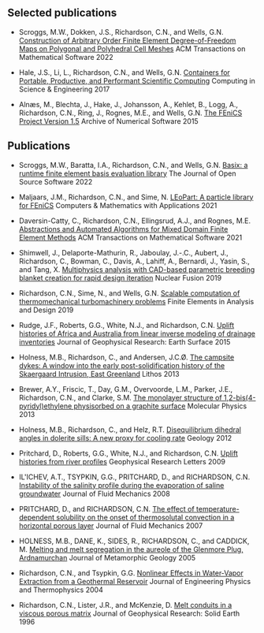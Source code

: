 ## Selected publications
* Scroggs, M.W., Dokken, J.S., Richardson, C.N., and Wells, G.N. [Construction of Arbitrary Order Finite Element Degree-of-Freedom Maps on Polygonal and Polyhedral Cell Meshes](http://dx.doi.org/10.1145/3524456) ACM Transactions on Mathematical Software 2022

* Hale, J.S., Li, L., Richardson, C.N., and Wells, G.N. [Containers for Portable, Productive, and Performant Scientific Computing](http://dx.doi.org/10.1109/mcse.2017.2421459) Computing in Science &amp; Engineering 2017

* Alnæs, M., Blechta, J., Hake, J., Johansson, A., Kehlet, B., Logg, A., Richardson, C.N., Ring, J., Rognes, M.E., and Wells, G.N. [The FEniCS Project Version 1.5](http://dx.doi.org/10.11588/ans.2015.100.20553) Archive of Numerical Software 2015

## Publications
* Scroggs, M.W., Baratta, I.A., Richardson, C.N., and Wells, G.N. [Basix: a runtime finite element basis evaluation library](http://dx.doi.org/10.21105/joss.03982) The Journal of Open Source Software 2022

* Maljaars, J.M., Richardson, C.N., and Sime, N. [LEoPart: A particle library for FEniCS](http://dx.doi.org/10.1016/j.camwa.2020.04.023) Computers &amp; Mathematics with Applications 2021

* Daversin-Catty, C., Richardson, C.N., Ellingsrud, A.J., and Rognes, M.E. [Abstractions and Automated Algorithms for Mixed Domain Finite Element Methods](http://dx.doi.org/10.1145/3471138) ACM Transactions on Mathematical Software 2021

* Shimwell, J., Delaporte-Mathurin, R., Jaboulay, J.-.C., Aubert, J., Richardson, C., Bowman, C., Davis, A., Lahiff, A., Bernardi, J., Yasin, S., and Tang, X. [Multiphysics analysis with CAD-based parametric breeding blanket creation for rapid design iteration](http://dx.doi.org/10.1088/1741-4326/ab0016) Nuclear Fusion 2019

* Richardson, C.N., Sime, N., and Wells, G.N. [Scalable computation of thermomechanical turbomachinery problems](http://dx.doi.org/10.1016/j.finel.2018.11.002) Finite Elements in Analysis and Design 2019

* Rudge, J.F., Roberts, G.G., White, N.J., and Richardson, C.N. [Uplift histories of Africa and Australia from linear inverse modeling of drainage inventories](http://dx.doi.org/10.1002/2014jf003297) Journal of Geophysical Research: Earth Surface 2015

* Holness, M.B., Richardson, C., and Andersen, J.C.Ø. [The campsite dykes: A window into the early post-solidification history of the Skaergaard Intrusion, East Greenland](http://dx.doi.org/10.1016/j.lithos.2013.10.007) Lithos 2013

* Brewer, A.Y., Friscic, T., Day, G.M., Overvoorde, L.M., Parker, J.E., Richardson, C.N., and Clarke, S.M. [The monolayer structure of 1,2-bis(4-pyridyl)ethylene physisorbed on a graphite surface](http://dx.doi.org/10.1080/00268976.2012.702229) Molecular Physics 2013

* Holness, M.B., Richardson, C., and Helz, R.T. [Disequilibrium dihedral angles in dolerite sills: A new proxy for cooling rate](http://dx.doi.org/10.1130/g33119.1) Geology 2012

* Pritchard, D., Roberts, G.G., White, N.J., and Richardson, C.N. [Uplift histories from river profiles](http://dx.doi.org/10.1029/2009gl040928) Geophysical Research Letters 2009

* IL'ICHEV, A.T., TSYPKIN, G.G., PRITCHARD, D., and RICHARDSON, C.N. [Instability of the salinity profile during the evaporation of saline groundwater](http://dx.doi.org/10.1017/s0022112008003182) Journal of Fluid Mechanics 2008

* PRITCHARD, D., and RICHARDSON, C.N. [The effect of temperature-dependent solubility on the onset of thermosolutal convection in a horizontal porous layer](http://dx.doi.org/10.1017/s0022112006003211) Journal of Fluid Mechanics 2007

* HOLNESS, M.B., DANE, K., SIDES, R., RICHARDSON, C., and CADDICK, M. [Melting and melt segregation in the aureole of the Glenmore Plug, Ardnamurchan](http://dx.doi.org/10.1111/j.1525-1314.2005.00560.x) Journal of Metamorphic Geology 2005

* Richardson, C.N., and Tsypkin, G.G. [Nonlinear Effects in Water‐Vapor Extraction from a Geothermal Reservoir](http://dx.doi.org/10.1023/b:joep.0000028504.96396.b8) Journal of Engineering Physics and Thermophysics 2004

* Richardson, C.N., Lister, J.R., and McKenzie, D. [Melt conduits in a viscous porous matrix](http://dx.doi.org/10.1029/96jb01212) Journal of Geophysical Research: Solid Earth 1996

